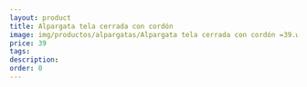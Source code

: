 ```yaml
---
layout: product
title: Alpargata tela cerrada con cordón 
image: img/productos/alpargatas/Alpargata tela cerrada con cordón =39.webp
price: 39
tags: 
description: 
order: 0
---
```

